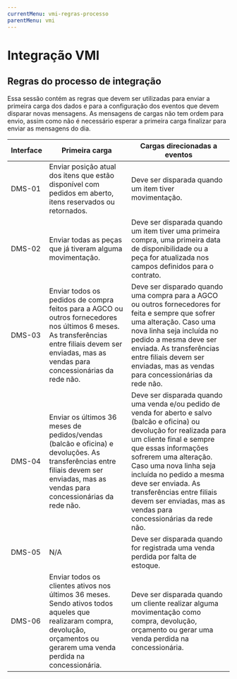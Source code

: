 ```yaml
---
currentMenu: vmi-regras-processo
parentMenu: vmi
---
```


# Integração VMI

## Regras do processo de integração
Essa sessão contém as regras que devem ser utilizadas para enviar a primeira carga dos dados e para a configuração dos eventos que devem disparar novas mensagens.
As mensagens de cargas não tem ordem para envio, assim como não é necessário esperar a primeira carga finalizar para enviar as mensagens do dia.
 
|Interface|Primeira carga|Cargas direcionadas a eventos|
|---------|--------------|-----------------------------|
|DMS-01|	Enviar posição atual dos itens que estão disponível com pedidos em aberto, itens reservados ou retornados. |	Deve ser disparada quando um item tiver movimentação.|
|DMS-02	|Enviar todas as peças que já tiveram alguma movimentação.|	Deve ser disparada quando um item tiver uma primeira compra, uma primeira data de disponibilidade ou a peça for atualizada nos campos definidos para o contrato.|
|DMS-03	|Enviar todos os pedidos de compra feitos para a AGCO ou outros fornecedores nos últimos 6 meses. As transferências entre filiais devem ser enviadas, mas as vendas para concessionárias da rede não.|	Deve ser disparado quando uma compra para a AGCO ou outros fornecedores for feita e sempre que sofrer uma alteração. Caso uma nova linha seja incluída no pedido a mesma deve ser enviada. As transferências entre filiais devem ser enviadas, mas as vendas para concessionárias da rede não.|
|DMS-04|	Enviar os últimos 36 meses de pedidos/vendas (balcão e oficina) e devoluções. As transferências entre filiais devem ser enviadas, mas as vendas para concessionárias da rede não.	|Deve ser disparada quando uma venda e/ou pedido de venda for aberto e salvo (balcão e oficina) ou devolução for realizada para um cliente final e sempre que essas informações sofrerem uma alteração. Caso uma nova linha seja incluída no pedido a mesma deve ser enviada. As transferências entre filiais devem ser enviadas, mas as vendas para concessionárias da rede não.|
|DMS-05|	N/A|	Deve ser disparada quando for registrada uma venda perdida por falta de estoque.|
|DMS-06|	Enviar todos os clientes ativos nos últimos 36 meses. Sendo ativos todos aqueles que realizaram compra, devolução, orçamentos ou gerarem uma venda perdida na concessionária.	|Deve ser disparada quando um cliente realizar alguma movimentação como compra, devolução, orçamento ou gerar uma venda perdida na concessionária.|
